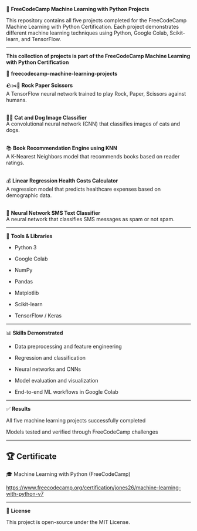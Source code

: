 🧠 **FreeCodeCamp Machine Learning with Python Projects**

This repository contains all five projects completed for the FreeCodeCamp Machine Learning with Python Certification.
Each project demonstrates different machine learning techniques using Python, Google Colab, Scikit-learn, and TensorFlow.

---

**This collection of projects is part of the
FreeCodeCamp Machine Learning with Python Certification**

📂 **freecodecamp-machine-learning-projects**

🪨✂️📄 **Rock Paper Scissors**  
A TensorFlow neural network trained to play Rock, Paper, Scissors against humans.<br><br>

🐶🐱 **Cat and Dog Image Classifier**  
A convolutional neural network (CNN) that classifies images of cats and dogs.<br><br>

📚 **Book Recommendation Engine using KNN**  
A K-Nearest Neighbors model that recommends books based on reader ratings.<br><br>

💰 **Linear Regression Health Costs Calculator**  
A regression model that predicts healthcare expenses based on demographic data.<br><br>

💬 **Neural Network SMS Text Classifier**  
A neural network that classifies SMS messages as spam or not spam.

---

🧰 **Tools & Libraries**

- Python 3

- Google Colab

- NumPy

- Pandas

- Matplotlib

- Scikit-learn

- TensorFlow / Keras

---

📊 **Skills Demonstrated**

- Data preprocessing and feature engineering

- Regression and classification

- Neural networks and CNNs

- Model evaluation and visualization

- End-to-end ML workflows in Google Colab

---

✅ **Results**

All five machine learning projects successfully completed

Models tested and verified through FreeCodeCamp challenges

---

## 🏆 Certificate

🎓 Machine Learning with Python (FreeCodeCamp)

https://www.freecodecamp.org/certification/jones26/machine-learning-with-python-v7


---

📖 **License**

This project is open-source under the MIT License.
